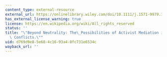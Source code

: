 ```yaml
---
content_type: external-resource
external_url: https://onlinelibrary.wiley.com/doi/10.1111/j.1571-9979.1989.tb00521.x
has_external_license_warning: true
license: https://en.wikipedia.org/wiki/All_rights_reserved
status: ''
title: "\"Beyond Neutrality: The\_Possibilities of Activist Mediation in Public Sector\
  \ Conflicts.\""
uid: d769d9e8-5e68-4c16-93a4-0fc731e6534c
wayback_url: ''
---
```

